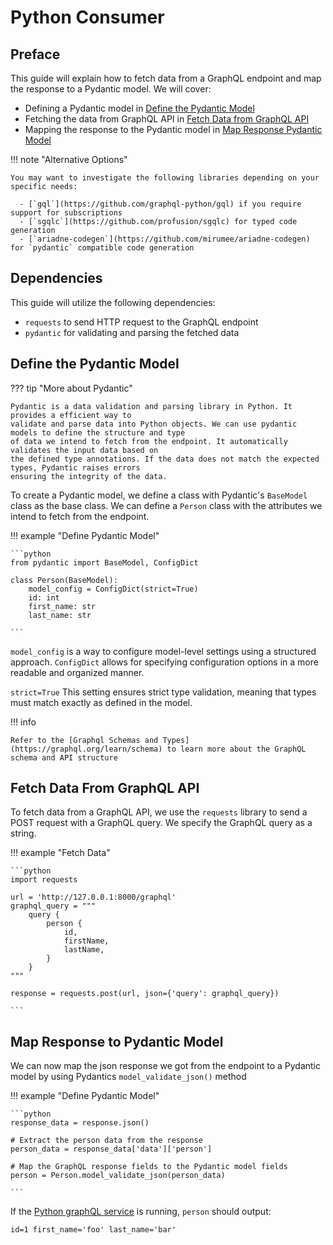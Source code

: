 # Python Consumer

## Preface 

This guide will explain how to fetch data from a GraphQL endpoint and map the response to a 
Pydantic model. 
We will cover: 

- Defining a Pydantic model in [Define the Pydantic Model](#define-the-pydantic-model)
- Fetching the data from GraphQL API in [Fetch Data from GraphQL API](#fetch-data-from-graphql-api)
- Mapping the response to the Pydantic model in [Map Response Pydantic Model](#map-response-to-pydantic-model)

!!! note "Alternative Options"

    You may want to investigate the following libraries depending on your specific needs:

      - [`gql`](https://github.com/graphql-python/gql) if you require support for subscriptions
      - [`sgqlc`](https://github.com/profusion/sgqlc) for typed code generation
      - [`ariadne-codegen`](https://github.com/mirumee/ariadne-codegen) for `pydantic` compatible code generation

## Dependencies 

This guide will utilize the following dependencies:

- `requests` to send HTTP request to the GraphQL endpoint
- `pydantic` for validating and parsing the fetched data

## Define the Pydantic Model

??? tip "More about Pydantic" 

    Pydantic is a data validation and parsing library in Python. It provides a efficient way to 
    validate and parse data into Python objects. We can use pydantic models to define the structure and type
    of data we intend to fetch from the endpoint. It automatically validates the input data based on 
    the defined type annotations. If the data does not match the expected types, Pydantic raises errors 
    ensuring the integrity of the data. 

To create a Pydantic model, we define a class with Pydantic's `BaseModel` class as the base class. 
We can define a `Person` class with the attributes we intend to fetch from the endpoint. 

!!! example "Define Pydantic Model"

    ```python
    from pydantic import BaseModel, ConfigDict

    class Person(BaseModel):
        model_config = ConfigDict(strict=True)
        id: int
        first_name: str
        last_name: str    

    ```
`model_config` is a way to configure model-level settings using a structured approach.
`ConfigDict` allows for specifying configuration options in a more readable and organized manner.

`strict=True` This setting ensures strict type validation, meaning that types must match exactly as defined in the model.

!!! info

    Refer to the [Graphql Schemas and Types](https://graphql.org/learn/schema) to learn more about the GraphQL schema and API structure

## Fetch Data From GraphQL API

To fetch data from a GraphQL API, we use the `requests` library to send a POST request with a GraphQL query.
We specify the GraphQL query as a string. 

!!! example "Fetch Data"

    ```python
    import requests

    url = 'http://127.0.0.1:8000/graphql'
    graphql_query = """
        query {
            person {
                id,
                firstName,
                lastName,
            }
        }
    """

    response = requests.post(url, json={'query': graphql_query})

    ```
## Map Response to Pydantic Model

We can now map the json response we got from the endpoint to a Pydantic model by  using Pydantics `model_validate_json()` method

!!! example "Define Pydantic Model"

    ```python
    response_data = response.json()

    # Extract the person data from the response
    person_data = response_data['data']['person']
    
    # Map the GraphQL response fields to the Pydantic model fields
    person = Person.model_validate_json(person_data)

    ```

If the [Python graphQL service](https://diamondlightsource.github.io/graph-federation/how-tos/python_service/) is running, `person` 
should output: 

`id=1 first_name='foo' last_name='bar'`
